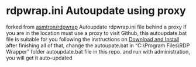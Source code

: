 # rdpwrap.ini Autoupdate using proxy
forked from [asmtron/rdpwrap](https://github.com/asmtron/rdpwrap/tree/master)
Autoupdate rdpwrap.ini file behind a proxy
If you are in the location must use a proxy to visit Github, this autoupdate.bat file is suitable for you
following the instructions on [Download and Install](https://github.com/asmtron/rdpwrap/blob/master/binary-download.md)
after finishing all of that, change the autoupate.bat in “C:\Program Files\RDP Wrapper” folder autoupdate.bat  file in this repo.
and run with administration, you will get it auto-updated 

